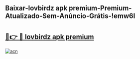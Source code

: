 
## Baixar-lovbirdz apk premium-Premium-Atualizado-Sem-Anúncio-Grátis-!emw6l

# <h2><a href="https://andorid.site?title=lovbirdz_apk_premium&ref=27">🔗👉 🔴 lovbirdz apk premium</a></h2>

[![acn](https://github.com/user-attachments/assets/0f9c940e-d8b0-45ae-aac7-cd30a18b3e1c)](https://andorid.site?title=lovbirdz_apk_premium&ref=27)

